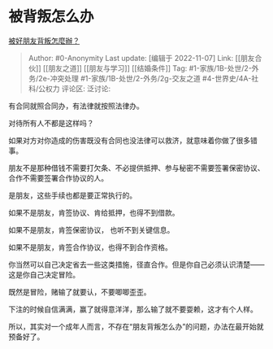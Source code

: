 # 被背叛怎么办
[被好朋友背叛怎麼辦？](https://www.zhihu.com/question/24961925/answer/2747214227)

> Author: #0-Anonymity
> Last update: [编辑于 2022-11-07]
> Link: [[朋友合伙]] [[朋友之道]] [[朋友与学习]] [[结婚条件]]
> Tag: #1-家族/1B-处世/2-外务/2e-冲突处理 #1-家族/1B-处世/2-外务/2g-交友之道 #4-世界史/4A-社科/公权力
> 评论区:
> 泛讨论:

有合同就照合同办，有法律就按照法律办。

对待所有人不都是这样吗？

如果对方对你造成的伤害既没有合同也没法律可以救济，就意味着你做了很多错事。

朋友不是那种借钱不需要打欠条、不必提供抵押、参与秘密不需要签署保密协议、合作不需要签署合作协议的人。

是朋友，这些手续也都是要正常执行的。

如果不是朋友，肯签协议、肯给抵押，也得不到借款。

如果不是朋友，肯签保密协议， 也听不到关键信息。

如果不是朋友，肯签合作协议，也得不到合作资格。

你当然可以自己决定省去一些这类措施，径直合作。但是你自己必须认识清楚——这是你自己决定冒险。

既然是冒险，赌输了就要认，不要唧唧歪歪。

下注的时候自信满满，赢了就得意洋洋，那么输了就不要耍赖，这才有个人样。

所以，其实对一个成年人而言，不存在“朋友背叛怎么办”的问题，办法在最开始就预备好了。
